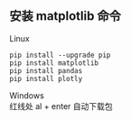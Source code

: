 ## 安装 matplotlib 命令
Linux  
```
pip install --upgrade pip
pip install matplotlib
pip install pandas
pip install plotly
```

Windows  
红线处 al + enter 自动下载包
